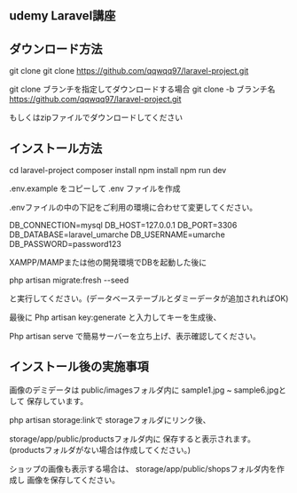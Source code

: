 ## udemy Laravel講座

## ダウンロード方法

git clone
git clone https://github.com/qqwqq97/laravel-project.git

git clone ブランチを指定してダウンロードする場合
git clone -b ブランチ名 https://github.com/qqwqq97/laravel-project.git

もしくはzipファイルでダウンロードしてください

## インストール方法

cd laravel-project
composer install
npm install
npm run dev

.env.example をコピーして .env ファイルを作成

.envファイルの中の下記をご利用の環境に合わせて変更してください。

DB_CONNECTION=mysql
DB_HOST=127.0.0.1
DB_PORT=3306
DB_DATABASE=laravel_umarche
DB_USERNAME=umarche
DB_PASSWORD=password123

XAMPP/MAMPまたは他の開発環境でDBを起動した後に

php artisan migrate:fresh --seed

と実行してください。(データベーステーブルとダミーデータが追加されればOK)

最後に
Php artisan key:generate
と入力してキーを生成後、

Php artisan serve
で簡易サーバーを立ち上げ、表示確認してください。

## インストール後の実施事項

画像のデミデータは
public/imagesフォルダ内に
sample1.jpg ~ sample6.jpgとして
保存しています。

php artisan storage:linkで
storageフォルダにリンク後、

storage/app/public/productsフォルダ内に
保存すると表示されます。
(productsフォルダがない場合は作成してください。)

ショップの画像も表示する場合は、
storage/app/public/shopsフォルダ内を作成し
画像を保存してください。
